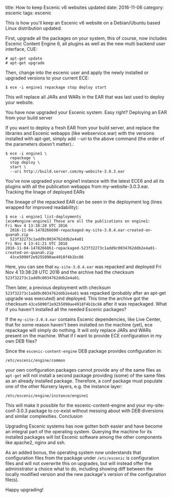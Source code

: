 title: How to keep Escenic v6 websites updated
date: 2016-11-06
category: escenic
tags: escenic

This is how you'll keep an Escenic v6 website on a Debian/Ubuntu based Linux distribution updated.

First, upgrade all the packages on your system, this of course, now includes Escenic Content Engine 6, all plugins as well as the new multi backend user interface, CUE:

```
# apt-get update
# apt-get upgrade
```

Then, change into the escenic user and apply the newly installed or upgraded versions to your current ECE:

```text
$ ece -i engine1 repackage stop deploy start
``` 

This will replace all JARs and WARs in the EAR that was last used to deploy your website.

You have now upgraded your Escenic system. Easy right?
Deploying an EAR from your build server

If you want to deploy a fresh EAR from your build server, and replace the libraries and Escenic webapps (like webservice.war) with the versions installed with apt-get, simply add --uri to the above command (the order of the parameters doesn't matter).:

```text
$ ece -i engine1 \
  repackage \
  stop deploy \
  start \
  --uri http://build.server.com/my-website-3.0.3.ear
```

You've now upgraded your engine1 instance with the latest ECE6 and all its plugins with all the publication webapps from my-website-3.0.3.ear.
Tracking the linage of deployed EARs

The lineage of the repacked EAR can be seen in the deployment log (lines wrapped for improved readability):
```text
$ ece -i engine1 list-deployments
[ece#engine-engine1] These are all the publications on engine1:
Fri Nov 4 13:38:28 UTC 2016
  2016-11-04-1478266690-repackaged-my-site-3.0.4.ear-created-on-quanah.zip
  523f32273c1add9c0034762ddb2e4a01
Fri Nov 4 13:41:21 UTC 2016
2016-11-04-1478266861-repackaged-523f32273c1add9c0034762ddb2e4a01-created-on-quanah.zip
  43ce5090f2e9255090ae4918f4b1bc86
 ``` 
 
Here, you can see that `my-site-3.0.4.ear` was repacked and deployed
Fri Nov 4 13:38:28 UTC 2016 and the archive had the checksum
`523f32273c1add9c0034762ddb2e4a01`.

Then later, a previous deployment with checksum
`523f32273c1add9c0034762ddb2e4a01` was repacked (probably after an
apt-get upgrade was executed) and deployed. This time the archive got
the checksum `43ce5090f2e9255090ae4918f4b1bc86` after it was
repackaged.  What if you haven't installed all the needed Escenic
packages?

If the `my-site-3.0.4.ear` contains Escenic dependencies, like Live
Center, that for some reason haven't been installed on the machine
(yet), ece repackage will simply do nothing. It will only replace JARs
and WARs present on the machine.  What if I want to provide ECE
configuration in my own DEB files?

Since the `escenic-content-engine` DEB package provides configuration
in:

`/etc/escenic/engine/common`

your own configuration packages cannot provide any of the same files
as `apt-get` will not install a second package providing (some) of the
same files as an already installed package. Therefore, a conf package
must populate one of the other Nursery layers, e.g. the instance
layer:

`/etc/escenic/engine/instance/engine1`

This will make it possible for the escenic-content-engine and your my-site-conf-3.0.3 package to co-exist without messing about with DEB diversions and similar complexities.
Conclusion

Upgrading Escenic systems has now gotten both easier and have become
an integral part of the operating system. Querying the machine for its
installed packages will list Escenic software among the other
components like apache2, nginx and ssh.

As an added bonus, the operating system now understands that
configuration files from the package under `/etc/escenic` is
configuration files and will not overwrite this on upgrades, but will
instead offer the administrator a choice what to do, including showing
diff between the locally modified version and the new package's
version of the configuration file(s).

Happy upgrading!
